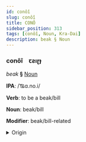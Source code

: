 ```yaml
---
id: conôî
slug: conôî
title: CONÔ
sidebar_position: 313
tags: [conôî, Noun, Kra-Dai]
description: beak § Noun
---
```


### conôî&emsp;<span kind="abugida">ꞇƨıɽɟ</span>

*beak* **§** [Noun](../../tags/Noun)

**IPA**: /ˈt͡ɕɑ.no.i/

**Verb**: to be a beak/bill

**Noun**: beak/bill

**Modifier**: beak/bill-related

<details>
    <summary>Origin</summary>
    Thai จะงอย jà-ngɔɔi /t͡ɕa˨˩.ŋɔːj˧/<br/>
    <em>Kra-Dai Language Family</em>
</details>